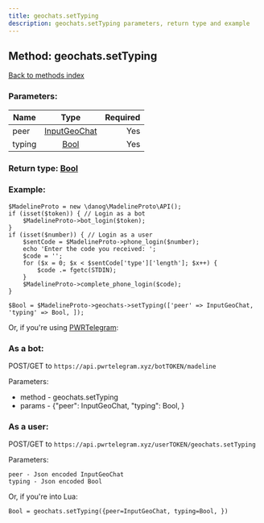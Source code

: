 ```yaml
---
title: geochats.setTyping
description: geochats.setTyping parameters, return type and example
---
```

## Method: geochats.setTyping  
[Back to methods index](index.md)


### Parameters:

| Name     |    Type       | Required |
|----------|:-------------:|---------:|
|peer|[InputGeoChat](../types/InputGeoChat.md) | Yes|
|typing|[Bool](../types/Bool.md) | Yes|


### Return type: [Bool](../types/Bool.md)

### Example:


```
$MadelineProto = new \danog\MadelineProto\API();
if (isset($token)) { // Login as a bot
    $MadelineProto->bot_login($token);
}
if (isset($number)) { // Login as a user
    $sentCode = $MadelineProto->phone_login($number);
    echo 'Enter the code you received: ';
    $code = '';
    for ($x = 0; $x < $sentCode['type']['length']; $x++) {
        $code .= fgetc(STDIN);
    }
    $MadelineProto->complete_phone_login($code);
}

$Bool = $MadelineProto->geochats->setTyping(['peer' => InputGeoChat, 'typing' => Bool, ]);
```

Or, if you're using [PWRTelegram](https://pwrtelegram.xyz):

### As a bot:

POST/GET to `https://api.pwrtelegram.xyz/botTOKEN/madeline`

Parameters:

* method - geochats.setTyping
* params - {"peer": InputGeoChat, "typing": Bool, }



### As a user:

POST/GET to `https://api.pwrtelegram.xyz/userTOKEN/geochats.setTyping`

Parameters:

```
peer - Json encoded InputGeoChat
typing - Json encoded Bool

```

Or, if you're into Lua:

```
Bool = geochats.setTyping({peer=InputGeoChat, typing=Bool, })
```

